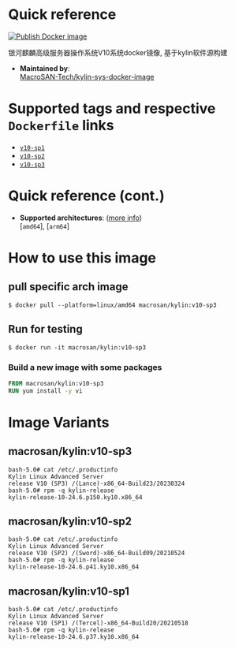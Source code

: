 # Quick reference

[![Publish Docker image](https://github.com/MacroSAN-Tech/kylin-sys-docker-image/actions/workflows/docker-image.yml/badge.svg)](https://github.com/MacroSAN-Tech/kylin-sys-docker-image/actions/workflows/docker-image.yml)

银河麒麟高级服务器操作系统V10系统docker镜像, 基于kylin软件源构建

-	**Maintained by**:  
	[MacroSAN-Tech/kylin-sys-docker-image](https://github.com/MacroSAN-Tech/kylin-sys-docker-image)

# Supported tags and respective `Dockerfile` links

-	[`v10-sp1`](https://github.com/MacroSAN-Tech/kylin-sys-docker-image/blob/main/kylin_v10.sys.Dockerfile)
-	[`v10-sp2`](https://github.com/MacroSAN-Tech/kylin-sys-docker-image/blob/main/kylin_v10.sys.Dockerfile)
-	[`v10-sp3`](https://github.com/MacroSAN-Tech/kylin-sys-docker-image/blob/main/kylin_v10.sys.Dockerfile)

# Quick reference (cont.)

-	**Supported architectures**: ([more info](https://github.com/docker-library/official-images#architectures-other-than-amd64))  
	[`amd64`], [`arm64`]

# How to use this image

## pull specific arch image

```console
$ docker pull --platform=linux/amd64 macrosan/kylin:v10-sp3
```

## Run for testing

```console
$ docker run -it macrosan/kylin:v10-sp3
```

### Build a new image with some packages

```dockerfile
FROM macrosan/kylin:v10-sp3
RUN yum install -y vi
```

# Image Variants

## macrosan/kylin:v10-sp3
```
bash-5.0# cat /etc/.productinfo 
Kylin Linux Advanced Server
release V10 (SP3) /(Lance)-x86_64-Build23/20230324
bash-5.0# rpm -q kylin-release
kylin-release-10-24.6.p150.ky10.x86_64
```

## macrosan/kylin:v10-sp2
```
bash-5.0# cat /etc/.productinfo 
Kylin Linux Advanced Server
release V10 (SP2) /(Sword)-x86_64-Build09/20210524
bash-5.0# rpm -q kylin-release
kylin-release-10-24.6.p41.ky10.x86_64
```

## macrosan/kylin:v10-sp1
```
bash-5.0# cat /etc/.productinfo 
Kylin Linux Advanced Server
release V10 (SP1) /(Tercel)-x86_64-Build20/20210518
bash-5.0# rpm -q kylin-release 
kylin-release-10-24.6.p37.ky10.x86_64
```